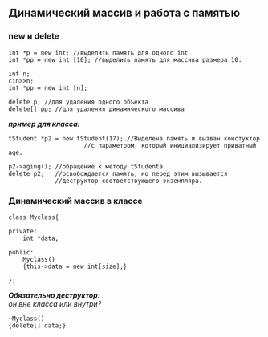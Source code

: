 ## Динамический массив и работа с памятью


### new и delete
```
int *p = new int; //выделить память для одного int
int *pp = new int [10]; //выделить память для массива размера 10.

int n;
cin>>n;
int *pp = new int [n]; 

delete p; //для удаления одного объекта
delete[] pp; //для удаления динамического массива
```



***пример для класса:***
```
tStudent *p2 = new tStudent(17); //Выделена память и вызван констуктор
    				 //с параметром, который инициализирует приватный age.

p2->aging(); //обращение к методу tStudentа
delete p2;   //освобождается память, но перед этим вызывается 
    	     //деструктор соответствующего экземпляра.
```



### Динамический массив в классе
```
class Myclass{

private:
	int *data;

public:
	Myclass()
	{this->data = new int[size];}

};
```



***Обязательно деструктор:***   
*он вне класса или внутри?*
```
~Myclass()
{delete[] data;}
```




